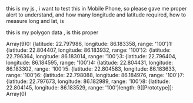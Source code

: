<script>
    function OnOff() {
        var punchIn = document.getElementById('PunchIn');
        var punchOut = document.getElementById('PunchOut');

        // Initially disable buttons
        punchIn.disabled = true;
        punchOut.disabled = true;
        punchIn.classList.add("disabled");
        punchOut.classList.add("disabled");

        if (navigator.geolocation) {
            navigator.geolocation.getCurrentPosition(
                function (position) {
                    // Round the latitude and longitude for precision
                    const lat = roundTo(position.coords.latitude, 6);
                    const lon = roundTo(position.coords.longitude, 6);

                    // Alert with current position details for mobile testing
                    Swal.fire({
                        title: 'Your Current Location',
                        html: 'Latitude: ' + lat + '<br>Longitude: ' + lon,
                        icon: 'info'
                    });

                    // Retrieve locations (each location should have Latitude, Longitude and Range)
                    const locations = @Html.Raw(Json.Serialize(ViewBag.PolyData));
                    console.log(locations);

                    // Check each stored location and calculate distance
                    let isInsideRadius = false;
                    let details = '';
                    locations.forEach((location, index) => {
                        // Ensure the range is a number
                        const allowedRange = parseFloat(location.range || location.Range);
                        const distance = calculateDistance(lat, lon, location.latitude || location.Latitude, location.longitude || location.Longitude);
                        details += 'Distance from your location to location ' + (index + 1) + ' (' +
                                   (location.latitude || location.Latitude) + ', ' +
                                   (location.longitude || location.Longitude) + '): ' +
                                   Math.round(distance) + ' meters<br>';
                        if (distance <= allowedRange) {
                            isInsideRadius = true;
                        }
                    });

                    // Show distance details in an alert
                    Swal.fire({
                        title: 'Distance Details',
                        html: details,
                        icon: 'info',
                        width: '600px'
                    });

                    // Enable buttons if within any allowed range
                    if (isInsideRadius) {
                        punchIn.disabled = false;
                        punchOut.disabled = false;
                        punchIn.classList.remove("disabled");
                        punchOut.classList.remove("disabled");
                        Swal.fire({
                            title: 'Within Range',
                            text: 'You are within the allowed range for attendance.',
                            icon: 'success'
                        });
                    } else {
                        Swal.fire({
                            icon: "error",
                            title: "Out of Range",
                            text: "You are not within the allowed location range for attendance!"
                        });
                    }
                },
                function (error) {
                    alert('Error fetching location: ' + error.message);
                }
            );
        } else {
            alert("Geolocation is not supported by this browser");
        }
    }

    // Calculate the distance between two coordinates using the Haversine formula
    function calculateDistance(lat1, lon1, lat2, lon2) {
        const R = 6371000; // Earth's radius in meters
        const toRad = angle => (angle * Math.PI) / 180;

        let dLat = toRad(lat2 - lat1);
        let dLon = toRad(lon2 - lon1);

        let a = Math.sin(dLat / 2) * Math.sin(dLat / 2) +
                Math.cos(toRad(lat1)) * Math.cos(toRad(lat2)) *
                Math.sin(dLon / 2) * Math.sin(dLon / 2);
        let c = 2 * Math.atan2(Math.sqrt(a), Math.sqrt(1 - a));
        return R * c; // Distance in meters
    }

    // Helper function to round numbers
    function roundTo(num, places) {
        return +(Math.round(num + "e" + places) + "e-" + places);
    }

    window.onload = OnOff;
</script>




this is my js , i want to test this in Mobile Phone, so please gave me proper alert to understand, and how many longitude and latitude required, how to measure long and lat, is
<script>
    function OnOff() {
        var punchIn = document.getElementById('PunchIn');
        var punchOut = document.getElementById('PunchOut');

      
        punchIn.disabled = true;
        punchOut.disabled = true;
        punchIn.classList.add("disabled");
        punchOut.classList.add("disabled");

        if (navigator.geolocation) {
            navigator.geolocation.getCurrentPosition(
                function (position) {
                    const lat = roundTo(position.coords.latitude, 6);
                    const long = roundTo(position.coords.longitude, 6);

                    const locations = @Html.Raw(Json.Serialize(ViewBag.PolyData));


                    console.log(locations);

                    let isInsideRadius = locations.some(location => {
                        return isWithinRadius(lat, long, location.Latitude, location.Longitude, location.Range);
                    });

                    if (isInsideRadius) {
                        punchIn.disabled = false;
                        punchOut.disabled = false;
                        punchIn.classList.remove("disabled");
                        punchOut.classList.remove("disabled");
                    } else {
                        Swal.fire({
                            icon: "error",
                            title: "Oops...",
                            text: "You are not within the allowed location range for attendance!"
                        });
                    }
                },
                function (error) {
                    alert('Error fetching location: ' + error.message);
                }
            );
        } else {
            alert("Geolocation is not supported by this browser");
        }
    }

   
    function isWithinRadius(userLat, userLon, locLat, locLon, range) {
        const R = 6371000; 
        const toRad = angle => (angle * Math.PI) / 180;

        let dLat = toRad(locLat - userLat);
        let dLon = toRad(locLon - userLon);

        let a = Math.sin(dLat / 2) * Math.sin(dLat / 2) +
                Math.cos(toRad(userLat)) * Math.cos(toRad(locLat)) *
                Math.sin(dLon / 2) * Math.sin(dLon / 2);

        let c = 2 * Math.atan2(Math.sqrt(a), Math.sqrt(1 - a));
        let distance = R * c; 

        return distance <= range; 
    }

    function roundTo(num, places) {
        return +(Math.round(num + "e" + places) + "e-" + places);
    }

    window.onload = OnOff;
</script>

this is my polygon data , is this proper

Array(9)0: {latitude: 22.797986, longitude: 86.183358, range: '100'}1: {latitude: 22.804407, longitude: 86.183932, range: '100'}2: {latitude: 22.796364, longitude: 86.183014, range: '100'}3: {latitude: 22.796404, longitude: 86.184595, range: '100'}4: {latitude: 22.804431, longitude: 86.183302, range: '100'}5: {latitude: 22.804583, longitude: 86.183633, range: '100'}6: {latitude: 22.798088, longitude: 86.184976, range: '100'}7: {latitude: 22.797673, longitude: 86.182989, range: '100'}8: {latitude: 22.804145, longitude: 86.183529, range: '100'}length: 9[[Prototype]]: Array(0)


